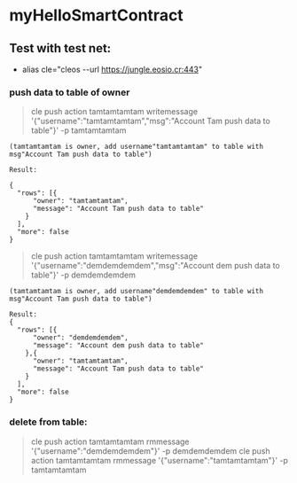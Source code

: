 # myHelloSmartContract

## Test with test net:

* alias cle="cleos  --url https://jungle.eosio.cr:443"

### push data to table of owner

> cle push action tamtamtamtam writemessage '{"username":"tamtamtamtam","msg":"Account Tam push data to table"}' -p tamtamtamtam

`(tamtamtamtam is owner, add username"tamtamtamtam" to table with msg"Account Tam push data to table")`
```
Result:

{
  "rows": [{
      "owner": "tamtamtamtam",
      "message": "Account Tam push data to table"
    }
  ],
  "more": false
}
```

> cle push action tamtamtamtam writemessage '{"username":"demdemdemdem","msg":"Account dem push data to table"}' -p demdemdemdem

`(tamtamtamtam is owner, add username"demdemdemdem" to table with msg"Account Tam push data to table")`
```
Result:
{
  "rows": [{
      "owner": "demdemdemdem",
      "message": "Account dem push data to table"
    },{
      "owner": "tamtamtamtam",
      "message": "Account Tam push data to table"
    }
  ],
  "more": false
}
```

### delete from table:
> cle push action tamtamtamtam rmmessage '{"username":"demdemdemdem"}' -p demdemdemdem
> cle push action tamtamtamtam rmmessage '{"username":"tamtamtamtam"}' -p tamtamtamtam

